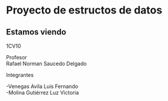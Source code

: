 # Proyecto de estructos de datos
## Estamos viendo
  
1CV10
  
Profesor  
Rafael Norman Saucedo Delgado
  
Integrantes  
  
-Venegas Avila Luis Fernando  
-Molina Gutiérrez Luz Victoria
